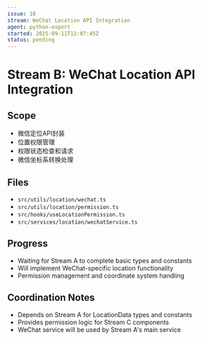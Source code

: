 ```yaml
---
issue: 10
stream: WeChat Location API Integration
agent: python-expert
started: 2025-09-11T12:07:45Z
status: pending
---
```


# Stream B: WeChat Location API Integration

## Scope
- 微信定位API封装
- 位置权限管理
- 权限状态检查和请求
- 微信坐标系转换处理

## Files
- `src/utils/location/wechat.ts`
- `src/utils/location/permission.ts`
- `src/hooks/useLocationPermission.ts`
- `src/services/location/wechatService.ts`

## Progress
- Waiting for Stream A to complete basic types and constants
- Will implement WeChat-specific location functionality
- Permission management and coordinate system handling

## Coordination Notes
- Depends on Stream A for LocationData types and constants
- Provides permission logic for Stream C components
- WeChat service will be used by Stream A's main service